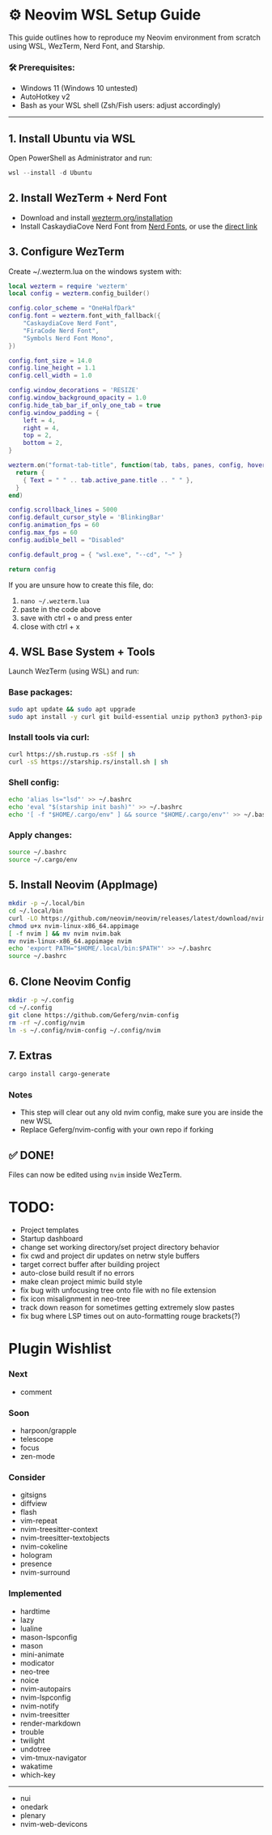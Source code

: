 # ⚙️ Neovim WSL Setup Guide

This guide outlines how to reproduce my Neovim environment from scratch using WSL, WezTerm, Nerd Font, and Starship.

### 🛠 Prerequisites:
- Windows 11 (Windows 10 untested)
- AutoHotkey v2
- Bash as your WSL shell (Zsh/Fish users: adjust accordingly)

---

## 1. Install Ubuntu via WSL

Open PowerShell as Administrator and run:
```powershell
wsl --install -d Ubuntu
```

## 2. Install WezTerm + Nerd Font
- Download and install [wezterm.org/installation](https://wezterm.org/installation.html)
- Install CaskaydiaCove Nerd Font from [Nerd Fonts](https://www.nerdfonts.com/font-downloads), or use the [direct link](https://github.com/ryanoasis/nerd-fonts/releases/download/v3.4.0/CascadiaCode.zip)

## 3. Configure WezTerm
Create ~/.wezterm.lua on the windows system with:
```lua
local wezterm = require 'wezterm'
local config = wezterm.config_builder()

config.color_scheme = "OneHalfDark"
config.font = wezterm.font_with_fallback({
    "CaskaydiaCove Nerd Font",
    "FiraCode Nerd Font",
    "Symbols Nerd Font Mono",
})

config.font_size = 14.0
config.line_height = 1.1
config.cell_width = 1.0

config.window_decorations = 'RESIZE'
config.window_background_opacity = 1.0
config.hide_tab_bar_if_only_one_tab = true
config.window_padding = {
    left = 4,
    right = 4,
    top = 2,
    bottom = 2,
}

wezterm.on("format-tab-title", function(tab, tabs, panes, config, hover, max_width)
  return {
    { Text = " " .. tab.active_pane.title .. " " },
  }
end)

config.scrollback_lines = 5000
config.default_cursor_style = 'BlinkingBar'
config.animation_fps = 60
config.max_fps = 60
config.audible_bell = "Disabled"

config.default_prog = { "wsl.exe", "--cd", "~" }

return config
```

If you are unsure how to create this file, do:
1. `nano ~/.wezterm.lua`
2. paste in the code above
3. save with ctrl + o and press enter
4. close with ctrl + x

## 4. WSL Base System + Tools
Launch WezTerm (using WSL) and run:

### Base packages:
```bash
sudo apt update && sudo apt upgrade
sudo apt install -y curl git build-essential unzip python3 python3-pip python3-venv lsd tmux pkg-config libssl-dev
```

### Install tools via curl:
```bash
curl https://sh.rustup.rs -sSf | sh
curl -sS https://starship.rs/install.sh | sh
```

### Shell config:
```bash
echo 'alias ls="lsd"' >> ~/.bashrc
echo 'eval "$(starship init bash)"' >> ~/.bashrc
echo '[ -f "$HOME/.cargo/env" ] && source "$HOME/.cargo/env"' >> ~/.bashrc
```

### Apply changes:
```bash
source ~/.bashrc
source ~/.cargo/env
```

## 5. Install Neovim (AppImage)
```bash
mkdir -p ~/.local/bin
cd ~/.local/bin
curl -LO https://github.com/neovim/neovim/releases/latest/download/nvim-linux-x86_64.appimage
chmod u+x nvim-linux-x86_64.appimage
[ -f nvim ] && mv nvim nvim.bak
mv nvim-linux-x86_64.appimage nvim
echo 'export PATH="$HOME/.local/bin:$PATH"' >> ~/.bashrc
source ~/.bashrc
```

## 6. Clone Neovim Config
```bash
mkdir -p ~/.config
cd ~/.config
git clone https://github.com/Geferg/nvim-config
rm -rf ~/.config/nvim
ln -s ~/.config/nvim-config ~/.config/nvim
```

## 7. Extras
```bash
cargo install cargo-generate
```

### Notes
- This step will clear out any old nvim config, make sure you are inside the new WSL
- Replace Geferg/nvim-config with your own repo if forking

## ✅ DONE!
Files can now be edited using `nvim` inside WezTerm.

# TODO:
- Project templates
- Startup dashboard
- change set working directory/set project directory behavior
- fix cwd and project dir updates on netrw style buffers
- target correct buffer after building project
- auto-close build result if no errors
- make clean project mimic build style
- fix bug with unfocusing tree onto file with no file extension
- fix icon misalignment in neo-tree
- track down reason for sometimes getting extremely slow pastes
- fix bug where LSP times out on auto-formatting rouge brackets(?)

# Plugin Wishlist
### Next
- comment

### Soon
- harpoon/grapple
- telescope
- focus
- zen-mode

### Consider
- gitsigns
- diffview
- flash
- vim-repeat
- nvim-treesitter-context
- nvim-treesitter-textobjects
- nvim-cokeline
- hologram
- presence
- nvim-surround

### Implemented
- hardtime
- lazy
- lualine
- mason-lspconfig
- mason
- mini-animate
- modicator
- neo-tree
- noice
- nvim-autopairs
- nvim-lspconfig
- nvim-notify
- nvim-treesitter
- render-markdown
- trouble
- twilight
- undotree
- vim-tmux-navigator
- wakatime
- which-key
---
- nui
- onedark
- plenary
- nvim-web-devicons
